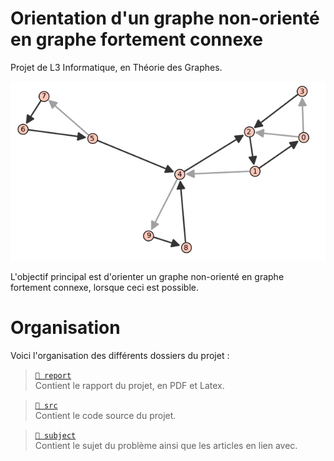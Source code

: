 # Orientation d'un graphe non-orienté en graphe fortement connexe
 
Projet de L3 Informatique, en Théorie des Graphes.

![Arbre de parcours d'un DFS](
    report/img/graphe-oriente-gris.png 
    "Arbre de parcours d'un DFS"
)

L'objectif principal est d'orienter un graphe non-orienté en graphe fortement connexe, lorsque ceci est possible.

# Organisation

Voici l'organisation des différents dossiers du projet :

> [`📂 report`](https://github.com/Ab2nour/projet-graphe/tree/main/report)  
Contient le rapport du projet, en PDF et Latex.

> [`📂 src`](https://github.com/Ab2nour/projet-graphe/tree/main/src)    
Contient le code source du projet.

> [`📂 subject`](https://github.com/Ab2nour/projet-graphe/tree/main/subject)    
Contient le sujet du problème ainsi que les articles en lien avec.
